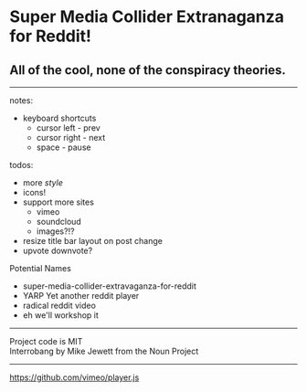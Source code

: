 # Super Media Collider Extranaganza for Reddit!

## All of the cool, none of the conspiracy theories.
---

notes:  
* keyboard shortcuts
  * cursor left - prev
  * cursor right - next
  * space - pause

todos:
* more _style_
* icons!
* support more sites
  * vimeo
  * soundcloud
  * images?!?
* resize title bar layout on post change
* upvote downvote?

Potential Names
* super-media-collider-extravaganza-for-reddit
* YARP Yet another reddit player
* radical reddit video
* eh we'll workshop it


---
Project code is MIT  
Interrobang by Mike Jewett from the Noun Project

---
https://github.com/vimeo/player.js